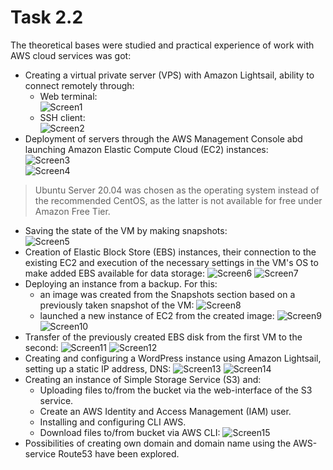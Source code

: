 # Task 2.2  
 The theoretical bases were studied and practical experience of work with AWS cloud services was got:  
  - Creating a virtual private server (VPS) with Amazon Lightsail, ability to connect remotely through:  
    - Web terminal:  
    ![Screen1](./task_images/Screenshot_1.png)  
    - SSH client:  
    ![Screen2](./task_images/Screenshot_2.png)  
  - Deployment of servers through the AWS Management Console abd launching Amazon Elastic Compute Cloud (EC2) instances:  
  ![Screen3](./task_images/Screenshot_3.png)  
  ![Screen4](./task_images/Screenshot_4.png)  

  > Ubuntu Server 20.04 was chosen as the operating system instead of the recommended CentOS, as the latter is not available for free under Amazon Free Tier.  

  - Saving the state of the VM by making snapshots:  
  ![Screen5](./task_images/Screenshot_5.png)  
  - Creation of Elastic Block Store (EBS) instances, their connection to the existing EC2 and execution of the necessary settings in the VM's OS to make added EBS available for data storage:
  ![Screen6](./task_images/Screenshot_6.png)
  ![Screen7](./task_images/Screenshot_7.png)
  - Deploying an instance from a backup. For this:
    - an image was created from the Snapshots section based on a previously taken snapshot of the VM:
    ![Screen8](./task_images/Screenshot_8.png)
    - launched a new instance of EC2 from the created image:
    ![Screen9](./task_images/Screenshot_9.png)
    ![Screen10](./task_images/Screenshot_10.png)
  - Transfer of the previously created EBS disk from the first VM to the second:
  ![Screen11](./task_images/Screenshot_11.png)
  ![Screen12](./task_images/Screenshot_12.png)
  - Creating and configuring a WordPress instance using Amazon Lightsail, setting up a static IP address, DNS:
  ![Screen13](./task_images/Screenshot_13.png)
  ![Screen14](./task_images/Screenshot_14.png)
  - Creating an instance of Simple Storage Service (S3) and:
    - Uploading files to/from the bucket via the web-interface of the S3 service.
    - Create an AWS Identity and Access Management (IAM) user.
    - Installing and configuring CLI AWS.
    - Download files to/from bucket via AWS CLI:
    ![Screen15](./task_images/Screenshot_15.png)
  - Possibilities of creating own domain and domain name using the AWS-service Route53 have been explored.
  
